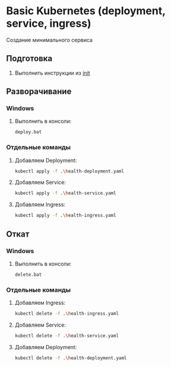 # Basic Kubernetes (deployment, service, ingress)
Создание минимального сервиса

## Подготовка
1. Выполнить инструкции из [init](../00_k8s_init/README.md)

## Разворачивание
### Windows
1. Выполнить в консоли:
    ```bash
    deploy.bat
    ```
### Отдельные команды
1. Добавляем Deployment:
     ```bash
    kubectl apply -f .\health-deployment.yaml
    ```
1. Добавляем Service:
     ```bash
    kubectl apply -f .\health-service.yaml
    ```
1. Добавляем Ingress:
     ```bash
    kubectl apply -f .\health-ingress.yaml
    ```

## Откат
### Windows
1. Выполнить в консоли:
    ```bash
    delete.bat
    ```
### Отдельные команды
1. Добавляем Ingress:
     ```bash
    kubectl delete -f .\health-ingress.yaml
    ```
1. Добавляем Service:
     ```bash
    kubectl delete -f .\health-service.yaml
    ```
1. Добавляем Deployment:
     ```bash
    kubectl delete -f .\health-deployment.yaml
    ```